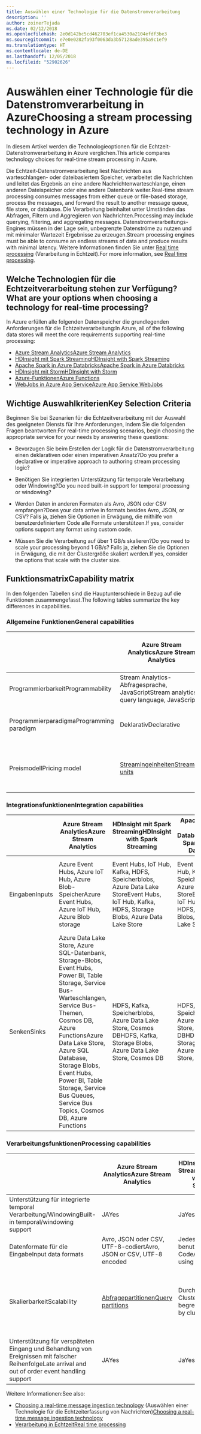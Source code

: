 ```yaml
---
title: Auswählen einer Technologie für die Datenstromverarbeitung
description: ''
author: zoinerTejada
ms.date: 02/12/2018
ms.openlocfilehash: 2e0d142bc5cd462703ef1ca4530a2104efdf3be3
ms.sourcegitcommit: e7e0e0282fa93f0063da3b57128ade395a9c1ef9
ms.translationtype: HT
ms.contentlocale: de-DE
ms.lasthandoff: 12/05/2018
ms.locfileid: "52902626"
---
```

# <a name="choosing-a-stream-processing-technology-in-azure"></a><span data-ttu-id="7ec0b-102">Auswählen einer Technologie für die Datenstromverarbeitung in Azure</span><span class="sxs-lookup"><span data-stu-id="7ec0b-102">Choosing a stream processing technology in Azure</span></span>

<span data-ttu-id="7ec0b-103">In diesem Artikel werden die Technologieoptionen für die Echtzeit-Datenstromverarbeitung in Azure verglichen.</span><span class="sxs-lookup"><span data-stu-id="7ec0b-103">This article compares technology choices for real-time stream processing in Azure.</span></span>

<span data-ttu-id="7ec0b-104">Die Echtzeit-Datenstromverarbeitung liest Nachrichten aus warteschlangen- oder dateibasiertem Speicher, verarbeitet die Nachrichten und leitet das Ergebnis an eine andere Nachrichtenwarteschlange, einen anderen Dateispeicher oder eine andere Datenbank weiter.</span><span class="sxs-lookup"><span data-stu-id="7ec0b-104">Real-time stream processing consumes messages from either queue or file-based storage, process the messages, and forward the result to another message queue, file store, or database.</span></span> <span data-ttu-id="7ec0b-105">Die Verarbeitung beinhaltet unter Umständen das Abfragen, Filtern und Aggregieren von Nachrichten.</span><span class="sxs-lookup"><span data-stu-id="7ec0b-105">Processing may include querying, filtering, and aggregating messages.</span></span> <span data-ttu-id="7ec0b-106">Datenstromverarbeitungs-Engines müssen in der Lage sein, unbegrenzte Datenströme zu nutzen und mit minimaler Wartezeit Ergebnisse zu erzeugen.</span><span class="sxs-lookup"><span data-stu-id="7ec0b-106">Stream processing engines must be able to consume an endless streams of data and produce results with minimal latency.</span></span> <span data-ttu-id="7ec0b-107">Weitere Informationen finden Sie unter [Real time processing](../big-data/real-time-processing.md) (Verarbeitung in Echtzeit).</span><span class="sxs-lookup"><span data-stu-id="7ec0b-107">For more information, see [Real time processing](../big-data/real-time-processing.md).</span></span>

## <a name="what-are-your-options-when-choosing-a-technology-for-real-time-processing"></a><span data-ttu-id="7ec0b-108">Welche Technologien für die Echtzeitverarbeitung stehen zur Verfügung?</span><span class="sxs-lookup"><span data-stu-id="7ec0b-108">What are your options when choosing a technology for real-time processing?</span></span>
<span data-ttu-id="7ec0b-109">In Azure erfüllen alle folgenden Datenspeicher die grundlegenden Anforderungen für die Echtzeitverarbeitung:</span><span class="sxs-lookup"><span data-stu-id="7ec0b-109">In Azure, all of the following data stores will meet the core requirements supporting real-time processing:</span></span>
- [<span data-ttu-id="7ec0b-110">Azure Stream Analytics</span><span class="sxs-lookup"><span data-stu-id="7ec0b-110">Azure Stream Analytics</span></span>](/azure/stream-analytics/)
- [<span data-ttu-id="7ec0b-111">HDInsight mit Spark Streaming</span><span class="sxs-lookup"><span data-stu-id="7ec0b-111">HDInsight with Spark Streaming</span></span>](/azure/hdinsight/spark/apache-spark-streaming-overview)
- [<span data-ttu-id="7ec0b-112">Apache Spark in Azure Databricks</span><span class="sxs-lookup"><span data-stu-id="7ec0b-112">Apache Spark in Azure Databricks</span></span>](/azure/azure-databricks/)
- [<span data-ttu-id="7ec0b-113">HDInsight mit Storm</span><span class="sxs-lookup"><span data-stu-id="7ec0b-113">HDInsight with Storm</span></span>](/azure/hdinsight/storm/apache-storm-overview)
- [<span data-ttu-id="7ec0b-114">Azure-Funktionen</span><span class="sxs-lookup"><span data-stu-id="7ec0b-114">Azure Functions</span></span>](/azure/azure-functions/functions-overview)
- [<span data-ttu-id="7ec0b-115">WebJobs in Azure App Service</span><span class="sxs-lookup"><span data-stu-id="7ec0b-115">Azure App Service WebJobs</span></span>](/azure/app-service/web-sites-create-web-jobs)

## <a name="key-selection-criteria"></a><span data-ttu-id="7ec0b-116">Wichtige Auswahlkriterien</span><span class="sxs-lookup"><span data-stu-id="7ec0b-116">Key Selection Criteria</span></span>

<span data-ttu-id="7ec0b-117">Beginnen Sie bei Szenarien für die Echtzeitverarbeitung mit der Auswahl des geeigneten Diensts für Ihre Anforderungen, indem Sie die folgenden Fragen beantworten:</span><span class="sxs-lookup"><span data-stu-id="7ec0b-117">For real-time processing scenarios, begin choosing the appropriate service for your needs by answering these questions:</span></span>

- <span data-ttu-id="7ec0b-118">Bevorzugen Sie beim Erstellen der Logik für die Datenstromverarbeitung einen deklarativen oder einen imperativen Ansatz?</span><span class="sxs-lookup"><span data-stu-id="7ec0b-118">Do you prefer a declarative or imperative approach to authoring stream processing logic?</span></span>

- <span data-ttu-id="7ec0b-119">Benötigen Sie integrierten Unterstützung für temporale Verarbeitung oder Windowing?</span><span class="sxs-lookup"><span data-stu-id="7ec0b-119">Do you need built-in support for temporal processing or windowing?</span></span>

- <span data-ttu-id="7ec0b-120">Werden Daten in anderen Formaten als Avro, JSON oder CSV empfangen?</span><span class="sxs-lookup"><span data-stu-id="7ec0b-120">Does your data arrive in formats besides Avro, JSON, or CSV?</span></span> <span data-ttu-id="7ec0b-121">Falls ja, ziehen Sie Optionen in Erwägung, die mithilfe von benutzerdefiniertem Code alle Formate unterstützen.</span><span class="sxs-lookup"><span data-stu-id="7ec0b-121">If yes, consider options support any format using custom code.</span></span>

- <span data-ttu-id="7ec0b-122">Müssen Sie die Verarbeitung auf über 1 GB/s skalieren?</span><span class="sxs-lookup"><span data-stu-id="7ec0b-122">Do you need to scale your processing beyond 1 GB/s?</span></span> <span data-ttu-id="7ec0b-123">Falls ja, ziehen Sie die Optionen in Erwägung, die mit der Clustergröße skaliert werden.</span><span class="sxs-lookup"><span data-stu-id="7ec0b-123">If yes, consider the options that scale with the cluster size.</span></span> 

## <a name="capability-matrix"></a><span data-ttu-id="7ec0b-124">Funktionsmatrix</span><span class="sxs-lookup"><span data-stu-id="7ec0b-124">Capability matrix</span></span>

<span data-ttu-id="7ec0b-125">In den folgenden Tabellen sind die Hauptunterschiede in Bezug auf die Funktionen zusammengefasst.</span><span class="sxs-lookup"><span data-stu-id="7ec0b-125">The following tables summarize the key differences in capabilities.</span></span> 

### <a name="general-capabilities"></a><span data-ttu-id="7ec0b-126">Allgemeine Funktionen</span><span class="sxs-lookup"><span data-stu-id="7ec0b-126">General capabilities</span></span>

| | <span data-ttu-id="7ec0b-127">Azure Stream Analytics</span><span class="sxs-lookup"><span data-stu-id="7ec0b-127">Azure Stream Analytics</span></span> | <span data-ttu-id="7ec0b-128">HDInsight mit Spark Streaming</span><span class="sxs-lookup"><span data-stu-id="7ec0b-128">HDInsight with Spark Streaming</span></span> | <span data-ttu-id="7ec0b-129">Apache Spark in Azure Databricks</span><span class="sxs-lookup"><span data-stu-id="7ec0b-129">Apache Spark in Azure Databricks</span></span> | <span data-ttu-id="7ec0b-130">HDInsight mit Storm</span><span class="sxs-lookup"><span data-stu-id="7ec0b-130">HDInsight with Storm</span></span> | <span data-ttu-id="7ec0b-131">Azure-Funktionen</span><span class="sxs-lookup"><span data-stu-id="7ec0b-131">Azure Functions</span></span> | <span data-ttu-id="7ec0b-132">WebJobs in Azure App Service</span><span class="sxs-lookup"><span data-stu-id="7ec0b-132">Azure App Service WebJobs</span></span> |
| --- | --- | --- | --- | --- | --- | --- | 
| <span data-ttu-id="7ec0b-133">Programmierbarkeit</span><span class="sxs-lookup"><span data-stu-id="7ec0b-133">Programmability</span></span> | <span data-ttu-id="7ec0b-134">Stream Analytics-Abfragesprache, JavaScript</span><span class="sxs-lookup"><span data-stu-id="7ec0b-134">Stream analytics query language, JavaScript</span></span> | <span data-ttu-id="7ec0b-135">Scala, Python, Java</span><span class="sxs-lookup"><span data-stu-id="7ec0b-135">Scala, Python, Java</span></span> | <span data-ttu-id="7ec0b-136">Scala, Python, Java, R</span><span class="sxs-lookup"><span data-stu-id="7ec0b-136">Scala, Python, Java, R</span></span> | <span data-ttu-id="7ec0b-137">Java, C#</span><span class="sxs-lookup"><span data-stu-id="7ec0b-137">Java, C#</span></span> | <span data-ttu-id="7ec0b-138">C#, F#, Node.js</span><span class="sxs-lookup"><span data-stu-id="7ec0b-138">C#, F#, Node.js</span></span> | <span data-ttu-id="7ec0b-139">C#, Node.js, PHP, Java, Python</span><span class="sxs-lookup"><span data-stu-id="7ec0b-139">C#, Node.js, PHP, Java, Python</span></span> |
| <span data-ttu-id="7ec0b-140">Programmierparadigma</span><span class="sxs-lookup"><span data-stu-id="7ec0b-140">Programming paradigm</span></span> | <span data-ttu-id="7ec0b-141">Deklarativ</span><span class="sxs-lookup"><span data-stu-id="7ec0b-141">Declarative</span></span> | <span data-ttu-id="7ec0b-142">Mischung aus deklarativ und imperativ</span><span class="sxs-lookup"><span data-stu-id="7ec0b-142">Mixture of declarative and imperative</span></span> | <span data-ttu-id="7ec0b-143">Mischung aus deklarativ und imperativ</span><span class="sxs-lookup"><span data-stu-id="7ec0b-143">Mixture of declarative and imperative</span></span> | <span data-ttu-id="7ec0b-144">Imperativ</span><span class="sxs-lookup"><span data-stu-id="7ec0b-144">Imperative</span></span> | <span data-ttu-id="7ec0b-145">Imperativ</span><span class="sxs-lookup"><span data-stu-id="7ec0b-145">Imperative</span></span> | <span data-ttu-id="7ec0b-146">Imperativ</span><span class="sxs-lookup"><span data-stu-id="7ec0b-146">Imperative</span></span> |    
| <span data-ttu-id="7ec0b-147">Preismodell</span><span class="sxs-lookup"><span data-stu-id="7ec0b-147">Pricing model</span></span> | [<span data-ttu-id="7ec0b-148">Streamingeinheiten</span><span class="sxs-lookup"><span data-stu-id="7ec0b-148">Streaming units</span></span>](https://azure.microsoft.com/pricing/details/stream-analytics/) | <span data-ttu-id="7ec0b-149">Pro Clusterstunde</span><span class="sxs-lookup"><span data-stu-id="7ec0b-149">Per cluster hour</span></span> | [<span data-ttu-id="7ec0b-150">Databricks-Einheiten</span><span class="sxs-lookup"><span data-stu-id="7ec0b-150">Databricks units</span></span>](https://azure.microsoft.com/pricing/details/databricks/) | <span data-ttu-id="7ec0b-151">Pro Clusterstunde</span><span class="sxs-lookup"><span data-stu-id="7ec0b-151">Per cluster hour</span></span> | <span data-ttu-id="7ec0b-152">Nach Funktionsausführung und Ressourcenverbrauch</span><span class="sxs-lookup"><span data-stu-id="7ec0b-152">Per function execution and resource consumption</span></span> | <span data-ttu-id="7ec0b-153">Nach App Service-Plan-Stunde</span><span class="sxs-lookup"><span data-stu-id="7ec0b-153">Per app service plan hour</span></span> |  

### <a name="integration-capabilities"></a><span data-ttu-id="7ec0b-154">Integrationsfunktionen</span><span class="sxs-lookup"><span data-stu-id="7ec0b-154">Integration capabilities</span></span>

| | <span data-ttu-id="7ec0b-155">Azure Stream Analytics</span><span class="sxs-lookup"><span data-stu-id="7ec0b-155">Azure Stream Analytics</span></span> | <span data-ttu-id="7ec0b-156">HDInsight mit Spark Streaming</span><span class="sxs-lookup"><span data-stu-id="7ec0b-156">HDInsight with Spark Streaming</span></span> | <span data-ttu-id="7ec0b-157">Apache Spark in Azure Databricks</span><span class="sxs-lookup"><span data-stu-id="7ec0b-157">Apache Spark in Azure Databricks</span></span> | <span data-ttu-id="7ec0b-158">HDInsight mit Storm</span><span class="sxs-lookup"><span data-stu-id="7ec0b-158">HDInsight with Storm</span></span> | <span data-ttu-id="7ec0b-159">Azure-Funktionen</span><span class="sxs-lookup"><span data-stu-id="7ec0b-159">Azure Functions</span></span> | <span data-ttu-id="7ec0b-160">WebJobs in Azure App Service</span><span class="sxs-lookup"><span data-stu-id="7ec0b-160">Azure App Service WebJobs</span></span> |
| --- | --- | --- | --- | --- | --- | --- | 
| <span data-ttu-id="7ec0b-161">Eingaben</span><span class="sxs-lookup"><span data-stu-id="7ec0b-161">Inputs</span></span> | <span data-ttu-id="7ec0b-162">Azure Event Hubs, Azure IoT Hub, Azure Blob-Speicher</span><span class="sxs-lookup"><span data-stu-id="7ec0b-162">Azure Event Hubs, Azure IoT Hub, Azure Blob storage</span></span>  | <span data-ttu-id="7ec0b-163">Event Hubs, IoT Hub, Kafka, HDFS, Speicherblobs, Azure Data Lake Store</span><span class="sxs-lookup"><span data-stu-id="7ec0b-163">Event Hubs, IoT Hub, Kafka, HDFS, Storage Blobs, Azure Data Lake Store</span></span>  | <span data-ttu-id="7ec0b-164">Event Hubs, IoT Hub, Kafka, HDFS, Speicherblobs, Azure Data Lake Store</span><span class="sxs-lookup"><span data-stu-id="7ec0b-164">Event Hubs, IoT Hub, Kafka, HDFS, Storage Blobs, Azure Data Lake Store</span></span>  | <span data-ttu-id="7ec0b-165">Event Hubs, IoT Hub, Speicherblobs, Azure Data Lake Store</span><span class="sxs-lookup"><span data-stu-id="7ec0b-165">Event Hubs, IoT Hub, Storage Blobs, Azure Data Lake Store</span></span>  | [<span data-ttu-id="7ec0b-166">Unterstützte Bindungen</span><span class="sxs-lookup"><span data-stu-id="7ec0b-166">Supported bindings</span></span>](/azure/azure-functions/functions-triggers-bindings#supported-bindings) | <span data-ttu-id="7ec0b-167">Service Bus, Speicherwarteschlangen, Speicherblobs, Event Hubs, WebHooks, Cosmos DB, Dateien</span><span class="sxs-lookup"><span data-stu-id="7ec0b-167">Service Bus, Storage Queues, Storage Blobs, Event Hubs, WebHooks, Cosmos DB, Files</span></span> |
| <span data-ttu-id="7ec0b-168">Senken</span><span class="sxs-lookup"><span data-stu-id="7ec0b-168">Sinks</span></span> |  <span data-ttu-id="7ec0b-169">Azure Data Lake Store, Azure SQL-Datenbank, Storage-Blobs, Event Hubs, Power BI, Table Storage, Service Bus-Warteschlangen, Service Bus-Themen, Cosmos DB, Azure Functions</span><span class="sxs-lookup"><span data-stu-id="7ec0b-169">Azure Data Lake Store, Azure SQL Database, Storage Blobs, Event Hubs, Power BI, Table Storage, Service Bus Queues, Service Bus Topics, Cosmos DB, Azure Functions</span></span>  | <span data-ttu-id="7ec0b-170">HDFS, Kafka, Speicherblobs, Azure Data Lake Store, Cosmos DB</span><span class="sxs-lookup"><span data-stu-id="7ec0b-170">HDFS, Kafka, Storage Blobs, Azure Data Lake Store, Cosmos DB</span></span> | <span data-ttu-id="7ec0b-171">HDFS, Kafka, Speicherblobs, Azure Data Lake Store, Cosmos DB</span><span class="sxs-lookup"><span data-stu-id="7ec0b-171">HDFS, Kafka, Storage Blobs, Azure Data Lake Store, Cosmos DB</span></span> | <span data-ttu-id="7ec0b-172">Event Hubs, Service Bus, Kafka</span><span class="sxs-lookup"><span data-stu-id="7ec0b-172">Event Hubs, Service Bus, Kafka</span></span> | [<span data-ttu-id="7ec0b-173">Unterstützte Bindungen</span><span class="sxs-lookup"><span data-stu-id="7ec0b-173">Supported bindings</span></span>](/azure/azure-functions/functions-triggers-bindings#supported-bindings) | <span data-ttu-id="7ec0b-174">Service Bus, Speicherwarteschlangen, Speicherblobs, Event Hubs, WebHooks, Cosmos DB, Dateien</span><span class="sxs-lookup"><span data-stu-id="7ec0b-174">Service Bus, Storage Queues, Storage Blobs, Event Hubs, WebHooks, Cosmos DB, Files</span></span> | 

### <a name="processing-capabilities"></a><span data-ttu-id="7ec0b-175">Verarbeitungsfunktionen</span><span class="sxs-lookup"><span data-stu-id="7ec0b-175">Processing capabilities</span></span>

| | <span data-ttu-id="7ec0b-176">Azure Stream Analytics</span><span class="sxs-lookup"><span data-stu-id="7ec0b-176">Azure Stream Analytics</span></span> | <span data-ttu-id="7ec0b-177">HDInsight mit Spark Streaming</span><span class="sxs-lookup"><span data-stu-id="7ec0b-177">HDInsight with Spark Streaming</span></span> | <span data-ttu-id="7ec0b-178">Apache Spark in Azure Databricks</span><span class="sxs-lookup"><span data-stu-id="7ec0b-178">Apache Spark in Azure Databricks</span></span> | <span data-ttu-id="7ec0b-179">HDInsight mit Storm</span><span class="sxs-lookup"><span data-stu-id="7ec0b-179">HDInsight with Storm</span></span> | <span data-ttu-id="7ec0b-180">Azure-Funktionen</span><span class="sxs-lookup"><span data-stu-id="7ec0b-180">Azure Functions</span></span> | <span data-ttu-id="7ec0b-181">WebJobs in Azure App Service</span><span class="sxs-lookup"><span data-stu-id="7ec0b-181">Azure App Service WebJobs</span></span> |
| --- | --- | --- | --- | --- | --- | --- | 
| <span data-ttu-id="7ec0b-182">Unterstützung für integrierte temporal Verarbeitung/Windowing</span><span class="sxs-lookup"><span data-stu-id="7ec0b-182">Built-in temporal/windowing support</span></span> | <span data-ttu-id="7ec0b-183">JA</span><span class="sxs-lookup"><span data-stu-id="7ec0b-183">Yes</span></span> | <span data-ttu-id="7ec0b-184">Ja</span><span class="sxs-lookup"><span data-stu-id="7ec0b-184">Yes</span></span> | <span data-ttu-id="7ec0b-185">Ja</span><span class="sxs-lookup"><span data-stu-id="7ec0b-185">Yes</span></span> | <span data-ttu-id="7ec0b-186">JA</span><span class="sxs-lookup"><span data-stu-id="7ec0b-186">Yes</span></span> | <span data-ttu-id="7ec0b-187">Nein </span><span class="sxs-lookup"><span data-stu-id="7ec0b-187">No</span></span> | <span data-ttu-id="7ec0b-188">Nein </span><span class="sxs-lookup"><span data-stu-id="7ec0b-188">No</span></span> |
| <span data-ttu-id="7ec0b-189">Datenformate für die Eingabe</span><span class="sxs-lookup"><span data-stu-id="7ec0b-189">Input data formats</span></span> | <span data-ttu-id="7ec0b-190">Avro, JSON oder CSV, UTF-8-codiert</span><span class="sxs-lookup"><span data-stu-id="7ec0b-190">Avro, JSON or CSV, UTF-8 encoded</span></span> | <span data-ttu-id="7ec0b-191">Jedes Format mit benutzerdefiniertem Code</span><span class="sxs-lookup"><span data-stu-id="7ec0b-191">Any format using custom code</span></span> | <span data-ttu-id="7ec0b-192">Jedes Format mit benutzerdefiniertem Code</span><span class="sxs-lookup"><span data-stu-id="7ec0b-192">Any format using custom code</span></span> | <span data-ttu-id="7ec0b-193">Jedes Format mit benutzerdefiniertem Code</span><span class="sxs-lookup"><span data-stu-id="7ec0b-193">Any format using custom code</span></span> | <span data-ttu-id="7ec0b-194">Jedes Format mit benutzerdefiniertem Code</span><span class="sxs-lookup"><span data-stu-id="7ec0b-194">Any format using custom code</span></span> | <span data-ttu-id="7ec0b-195">Jedes Format mit benutzerdefiniertem Code</span><span class="sxs-lookup"><span data-stu-id="7ec0b-195">Any format using custom code</span></span> |
| <span data-ttu-id="7ec0b-196">Skalierbarkeit</span><span class="sxs-lookup"><span data-stu-id="7ec0b-196">Scalability</span></span> | [<span data-ttu-id="7ec0b-197">Abfragepartitionen</span><span class="sxs-lookup"><span data-stu-id="7ec0b-197">Query partitions</span></span>](/azure/stream-analytics/stream-analytics-parallelization) | <span data-ttu-id="7ec0b-198">Durch die Clustergröße begrenzt</span><span class="sxs-lookup"><span data-stu-id="7ec0b-198">Bounded by cluster size</span></span> | <span data-ttu-id="7ec0b-199">Durch Konfiguration der Databricks-Clusterskalierung begrenzt</span><span class="sxs-lookup"><span data-stu-id="7ec0b-199">Bounded by Databricks cluster scale configuration</span></span> | <span data-ttu-id="7ec0b-200">Durch die Clustergröße begrenzt</span><span class="sxs-lookup"><span data-stu-id="7ec0b-200">Bounded by cluster size</span></span> | <span data-ttu-id="7ec0b-201">Parallele Verarbeitung von bis zu 200 Funktions-App-Instanzen</span><span class="sxs-lookup"><span data-stu-id="7ec0b-201">Up to 200 function app instances processing in parallel</span></span> | <span data-ttu-id="7ec0b-202">Durch die Kapazität des App Service-Plans begrenzt</span><span class="sxs-lookup"><span data-stu-id="7ec0b-202">Bounded by app service plan capacity</span></span> | 
| <span data-ttu-id="7ec0b-203">Unterstützung für verspäteten Eingang und Behandlung von Ereignissen mit falscher Reihenfolge</span><span class="sxs-lookup"><span data-stu-id="7ec0b-203">Late arrival and out of order event handling support</span></span> | <span data-ttu-id="7ec0b-204">JA</span><span class="sxs-lookup"><span data-stu-id="7ec0b-204">Yes</span></span> | <span data-ttu-id="7ec0b-205">Ja</span><span class="sxs-lookup"><span data-stu-id="7ec0b-205">Yes</span></span> | <span data-ttu-id="7ec0b-206">Ja</span><span class="sxs-lookup"><span data-stu-id="7ec0b-206">Yes</span></span> | <span data-ttu-id="7ec0b-207">JA</span><span class="sxs-lookup"><span data-stu-id="7ec0b-207">Yes</span></span> | <span data-ttu-id="7ec0b-208">Nein </span><span class="sxs-lookup"><span data-stu-id="7ec0b-208">No</span></span> | <span data-ttu-id="7ec0b-209">Nein </span><span class="sxs-lookup"><span data-stu-id="7ec0b-209">No</span></span> |

<span data-ttu-id="7ec0b-210">Weitere Informationen:</span><span class="sxs-lookup"><span data-stu-id="7ec0b-210">See also:</span></span>

- <span data-ttu-id="7ec0b-211">[Choosing a real-time message ingestion technology](./real-time-ingestion.md) (Auswählen einer Technologie für die Echtzeiterfassung von Nachrichten)</span><span class="sxs-lookup"><span data-stu-id="7ec0b-211">[Choosing a real-time message ingestion technology](./real-time-ingestion.md)</span></span>
- [<span data-ttu-id="7ec0b-212">Verarbeitung in Echtzeit</span><span class="sxs-lookup"><span data-stu-id="7ec0b-212">Real time processing</span></span>](../big-data/real-time-processing.md)
